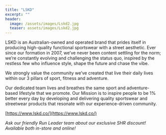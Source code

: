 ```yaml
---
title: "LSKD"
excerpt: ""
header:
  image: /assets/images/Lskd2.jpg
  teaser: assets/images/Lskd2.jpg
---
```


LSKD is an Australian-owned and operated brand that prides itself in producing high-quality functional sportswear with a street aesthetic. Ever since our formation in 2007, we’ve never been content settling for the norm; we’re constantly evolving and challenging the status quo, inspired by the restless few who influence style, shape the future and chase the vibe. 

We strongly value the community we’ve created that live their daily lives within our 3 pillars of sport, fitness and adventure.

Our dedicated team lives and breathes the same sport and adventure-based lifestyle that we promote.  Our Mission is to inspire people to be 1% better every day by developing and delivering quality sportswear and streetwear products that resonate with our experience-driven community.

[https://www.lskd.co/](https://www.lskd.co/)

_Ask our friendly Run Leader team about our exclusive SHR discount! Available both in-store and online!_
